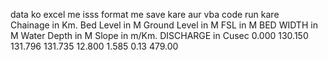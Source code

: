 data ko excel me isss format me save kare aur vba code run kare						
Chainage in Km.	Bed Level in M	Ground Level in M	FSL in M	BED WIDTH in M	Water Depth in M	Slope in m/Km.	DISCHARGE in Cusec
0.000	          130.150	          131.796	        131.735	    12.800	        1.585              	0.13	          479.00
